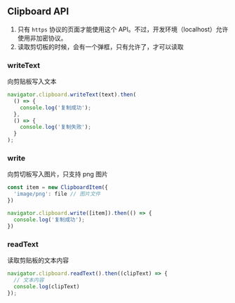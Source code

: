 ## Clipboard API

1. 只有 `https` 协议的页面才能使用这个 API。不过，开发环境（localhost）允许使用非加密协议。
2. 读取剪切板的时候，会有一个弹框，只有允许了，才可以读取



### writeText

向剪贴板写入文本

```js
navigator.clipboard.writeText(text).then(
  () => {
    console.log('复制成功');
  }, 
  () => {
    console.log('复制失败');
  }
);
```



### write

向剪切板写入图片，只支持 png 图片

```js
const item = new ClipboardItem({
  'image/png': file // 图片文件
})

navigator.clipboard.write([item]).then(() => {
  console.log('复制成功');
})
```



### readText

读取剪贴板的文本内容

```js
navigator.clipboard.readText().then((clipText) => {
  // 文本内容
  console.log(clipText)
});
```

